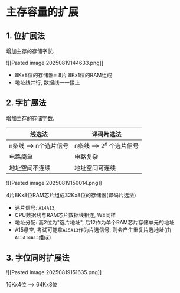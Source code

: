 # 主存容量的扩展

## 1. 位扩展法

增加主存的存储字长.

![[Pasted image 20250819144633.png]]

- 8Kx8位的存储器= 8片 8Kx1位的RAM组成
- 地址线并⾏, 数据线一一接上

## 2. 字扩展法

增加主存的存储字数.

| 线选法                | 译码片选法                 |
| --------------------- | -------------------------- |
| n条线 --> n个选片信号 | n条线 --> $2^n$ 个选片信号 |
| 电路简单              | 电路复杂                   |
| 地址空间不连续        | 地址空间可连续             |

![[Pasted image 20250819150014.png]]

4片8Kx8位RAM芯片组成32Kx8位的存储器(译码片选法)

- 选片信号: `A14A13`,
- CPU数据线与RAM芯片数据线相连, WE同样
- 地址分配: 高2位为"选片地址", 后12作为单个RAM芯片存储单元的地址
- A15悬空, 考试可能拿`A15A13`作为片选信号, 则会产生重复片选地址(由`A15A14A13`组成)

## 3. 字位同时扩展法

![[Pasted image 20250819151635.png]]

16Kx4位 --> 64Kx8位
